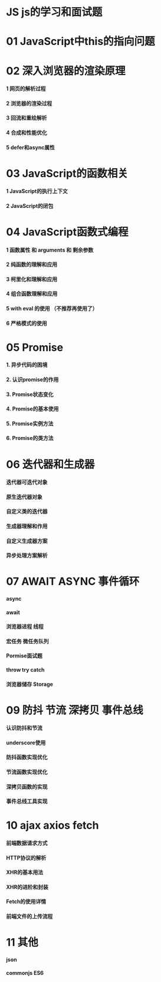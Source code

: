 # JS  js的学习和面试题

# 01 JavaScript中this的指向问题

# 02 深入浏览器的渲染原理
#### 1 网页的解析过程
#### 2 浏览器的渲染过程
#### 3 回流和重绘解析
#### 4 合成和性能优化
#### 5 defer和async属性 

# 03 JavaScript的函数相关
#### 1 JavaScript的执行上下文
#### 2 JavaScript的闭包
####
####

# 04 JavaScript函数式编程
#### 1 函数属性 和 arguments 和 剩余参数
#### 2 纯函数的理解和应用
#### 3 柯里化和理解和应用
#### 4 组合函数理解和应用
#### 5 with eval 的使用 （不推荐再使用了）
#### 6 严格模式的使用


# 05 Promise 
#### 1. 异步代码的困境
#### 2. 认识promise的作用
#### 3. Promise状态变化
#### 4. Promise的基本使用
#### 5. Promise实例方法
#### 6. Promise的类方法

# 06 迭代器和生成器
#### 迭代器可迭代对象
#### 原生迭代器对象
#### 自定义类的迭代器
#### 生成器理解和作用
#### 自定义生成器方案
#### 异步处理方案解析

# 07 AWAIT ASYNC 事件循环
#### async 
#### await
#### 浏览器进程 线程
#### 宏任务 微任务队列
#### Pormise面试题
#### throw try catch
#### 浏览器储存 Storage

# 09 防抖 节流 深拷贝 事件总线
#### 认识防抖和节流
#### underscore使用
#### 防抖函数实现优化
#### 节流函数实现优化
#### 深拷贝函数的实现
#### 事件总线工具实现

# 10 ajax axios fetch
#### 前端数据请求方式
#### HTTP协议的解析
#### XHR的基本用法
#### XHR的进阶和封装
#### Fetch的使用详情
#### 前端文件的上传流程

# 11 其他
#### json
#### commonjs ES6